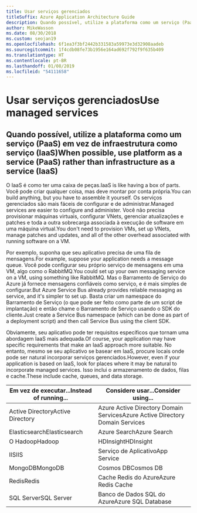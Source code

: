 ```yaml
---
title: Usar serviços gerenciados
titleSuffix: Azure Application Architecture Guide
description: Quando possível, utilize a plataforma como um serviço (PaaS) em vez da infraestrutura como um serviço (IaaS).
author: MikeWasson
ms.date: 08/30/2018
ms.custom: seojan19
ms.openlocfilehash: 6f1ea3f3bf2442b331583a59973e3d32908aadeb
ms.sourcegitcommit: 1f4cdb08fe73b1956e164ad692f792f9f635b409
ms.translationtype: HT
ms.contentlocale: pt-BR
ms.lasthandoff: 01/08/2019
ms.locfileid: "54111658"
---
```

# <a name="use-managed-services"></a><span data-ttu-id="729b5-103">Usar serviços gerenciados</span><span class="sxs-lookup"><span data-stu-id="729b5-103">Use managed services</span></span>

## <a name="when-possible-use-platform-as-a-service-paas-rather-than-infrastructure-as-a-service-iaas"></a><span data-ttu-id="729b5-104">Quando possível, utilize a plataforma como um serviço (PaaS) em vez de infraestrutura como serviço (IaaS)</span><span class="sxs-lookup"><span data-stu-id="729b5-104">When possible, use platform as a service (PaaS) rather than infrastructure as a service (IaaS)</span></span>

<span data-ttu-id="729b5-105">O IaaS é como ter uma caixa de peças.</span><span class="sxs-lookup"><span data-stu-id="729b5-105">IaaS is like having a box of parts.</span></span> <span data-ttu-id="729b5-106">Você pode criar qualquer coisa, mas deve montar por conta própria.</span><span class="sxs-lookup"><span data-stu-id="729b5-106">You can build anything, but you have to assemble it yourself.</span></span> <span data-ttu-id="729b5-107">Os serviços gerenciados são mais fáceis de configurar e de administrar.</span><span class="sxs-lookup"><span data-stu-id="729b5-107">Managed services are easier to configure and administer.</span></span> <span data-ttu-id="729b5-108">Você não precisa provisionar máquinas virtuais, configurar VNets, gerenciar atualizações e patches e toda a outra sobrecarga associada à execução de software em uma máquina virtual.</span><span class="sxs-lookup"><span data-stu-id="729b5-108">You don't need to provision VMs, set up VNets, manage patches and updates, and all of the other overhead associated with running software on a VM.</span></span>

<span data-ttu-id="729b5-109">Por exemplo, suponha que seu aplicativo precisa de uma fila de mensagens.</span><span class="sxs-lookup"><span data-stu-id="729b5-109">For example, suppose your application needs a message queue.</span></span> <span data-ttu-id="729b5-110">Você pode configurar seu próprio serviço de mensagens em uma VM, algo como o RabbitMQ.</span><span class="sxs-lookup"><span data-stu-id="729b5-110">You could set up your own messaging service on a VM, using something like RabbitMQ.</span></span> <span data-ttu-id="729b5-111">Mas o Barramento de Serviço do Azure já fornece mensagens confiáveis como serviço, e é mais simples de configurar.</span><span class="sxs-lookup"><span data-stu-id="729b5-111">But Azure Service Bus already provides reliable messaging as service, and it's simpler to set up.</span></span> <span data-ttu-id="729b5-112">Basta criar um namespace do Barramento de Serviço (o que pode ser feito como parte de um script de implantação) e então chame o Barramento de Serviço usando o SDK do cliente.</span><span class="sxs-lookup"><span data-stu-id="729b5-112">Just create a Service Bus namespace (which can be done as part of a deployment script) and then call Service Bus using the client SDK.</span></span>

<span data-ttu-id="729b5-113">Obviamente, seu aplicativo pode ter requisitos específicos que tornam uma abordagem IaaS mais adequada.</span><span class="sxs-lookup"><span data-stu-id="729b5-113">Of course, your application may have specific requirements that make an IaaS approach more suitable.</span></span> <span data-ttu-id="729b5-114">No entanto, mesmo se seu aplicativo se basear em IaaS, procure locais onde pode ser natural incorporar serviços gerenciados.</span><span class="sxs-lookup"><span data-stu-id="729b5-114">However, even if your application is based on IaaS, look for places where it may be natural to incorporate managed services.</span></span> <span data-ttu-id="729b5-115">Isso inclui o armazenamento de dados, filas e cache.</span><span class="sxs-lookup"><span data-stu-id="729b5-115">These include cache, queues, and data storage.</span></span>

| <span data-ttu-id="729b5-116">Em vez de executar...</span><span class="sxs-lookup"><span data-stu-id="729b5-116">Instead of running...</span></span> | <span data-ttu-id="729b5-117">Considere usar...</span><span class="sxs-lookup"><span data-stu-id="729b5-117">Consider using...</span></span> |
|-----------------------|-------------|
| <span data-ttu-id="729b5-118">Active Directory</span><span class="sxs-lookup"><span data-stu-id="729b5-118">Active Directory</span></span> | <span data-ttu-id="729b5-119">Azure Active Directory Domain Services</span><span class="sxs-lookup"><span data-stu-id="729b5-119">Azure Active Directory Domain Services</span></span> |
| <span data-ttu-id="729b5-120">Elasticsearch</span><span class="sxs-lookup"><span data-stu-id="729b5-120">Elasticsearch</span></span> | <span data-ttu-id="729b5-121">Azure Search</span><span class="sxs-lookup"><span data-stu-id="729b5-121">Azure Search</span></span> |
| <span data-ttu-id="729b5-122">O Hadoop</span><span class="sxs-lookup"><span data-stu-id="729b5-122">Hadoop</span></span> | <span data-ttu-id="729b5-123">HDInsight</span><span class="sxs-lookup"><span data-stu-id="729b5-123">HDInsight</span></span> |
| <span data-ttu-id="729b5-124">IIS</span><span class="sxs-lookup"><span data-stu-id="729b5-124">IIS</span></span> | <span data-ttu-id="729b5-125">Serviço de Aplicativo</span><span class="sxs-lookup"><span data-stu-id="729b5-125">App Service</span></span> |
| <span data-ttu-id="729b5-126">MongoDB</span><span class="sxs-lookup"><span data-stu-id="729b5-126">MongoDB</span></span> | <span data-ttu-id="729b5-127">Cosmos DB</span><span class="sxs-lookup"><span data-stu-id="729b5-127">Cosmos DB</span></span> |
| <span data-ttu-id="729b5-128">Redis</span><span class="sxs-lookup"><span data-stu-id="729b5-128">Redis</span></span> | <span data-ttu-id="729b5-129">Cache Redis do Azure</span><span class="sxs-lookup"><span data-stu-id="729b5-129">Azure Redis Cache</span></span> |
| <span data-ttu-id="729b5-130">SQL Server</span><span class="sxs-lookup"><span data-stu-id="729b5-130">SQL Server</span></span> | <span data-ttu-id="729b5-131">Banco de Dados SQL do Azure</span><span class="sxs-lookup"><span data-stu-id="729b5-131">Azure SQL Database</span></span> |
